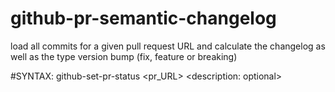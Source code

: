# github-pr-semantic-changelog
load all commits for a given pull request URL and calculate the changelog as well as the type version bump (fix, feature or breaking)

#SYNTAX:
github-set-pr-status <yourGithubUserTokenHere> <pr_URL> <state> <description: optional>
